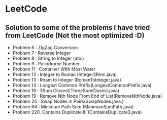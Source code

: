 # LeetCode

## Solution to some of the problems I have tried from LeetCode (Not the most optimized :D)

+ Problem 6 : ZigZag Conversion
+ Problem 7 : Reverse Integer
+ Problem 8 : String to Integer (atoi)
+ Problem 9 : Palindrome Number
+ Problem 11 : Container With Most Water
+ Problem 12 : Integer to Roman (Integer2Rmn.java)
+ Problem 13 : Roam to Integer (RomanToInteger.java)
+ Problem 14 : Longest Common Prefix(LongestCommonPrefix.java)
+ Problem 16 : 3Sum Closest(ThreeSumClosest.java)
+ Problem 19 : Remove Nth Node From End of List(RemoveNthNode.java)
+ Problem 24 : Swap Nodes in Pairs(SwapNodes.java.)
+ Problem 64 : Minimum Path Sum (MinimumSumPath.java)
+ Problem 220. Contains Duplicate III (ContainsDuplicate3.java)


